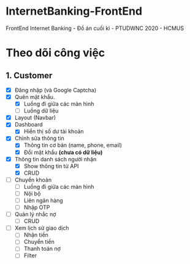 # InternetBanking-FrontEnd

FrontEnd Internet Banking - Đồ án cuối kì - PTUDWNC 2020 - HCMUS

# Theo dõi công việc

## 1. Customer

- [x] Đăng nhập (và Google Captcha)
- [x] Quên mật khẩu.
  - [x] Luồng đi giữa các màn hình
  - [ ] Luồng dữ liệu
- [x] Layout (Navbar)
- [x] Dashboard
  - [x] Hiển thị số dư tài khoản
- [x] Chỉnh sửa thông tin
  - [x] Thông tin cơ bản (name, phone, email)
  - [x] Đổi mật khẩu **(chưa có dữ liệu)**
- [x] Thông tin danh sách người nhận
  - [x] Show thông tin từ API
  - [x] CRUD
- [ ] Chuyển khoản
  - [ ] Luồng đi giữa các màn hình
  - [ ] Nội bộ
  - [ ] Liên ngân hàng
  - [ ] Nhập OTP
- [ ] Quản lý nhắc nợ
  - [ ] CRUD
- [ ] Xem lịch sử giao dịch
  - [ ] Nhận tiền
  - [ ] Chuyển tiền
  - [ ] Thanh toán nợ
  - [ ] Filter
